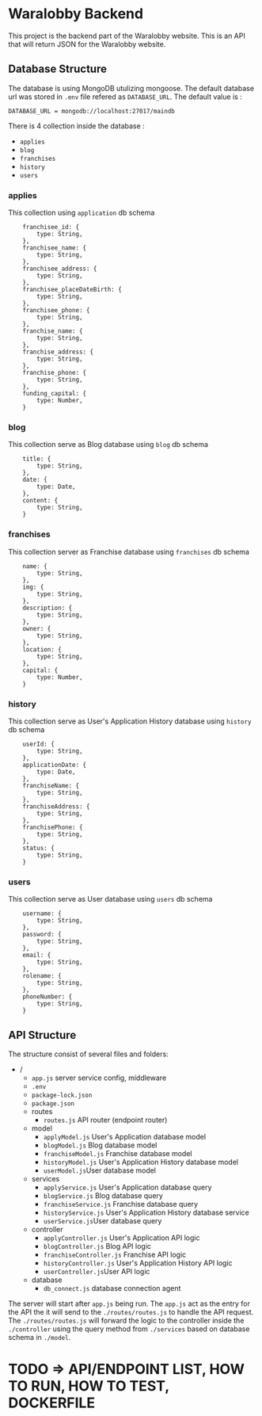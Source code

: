 # Waralobby Backend
This project is the backend part of the Waralobby website. This is an API that will return JSON for the Waralobby website.

## Database Structure
The database is using MongoDB utulizing mongoose. The default database url was stored in ```.env``` file refered as ```DATABASE_URL```. The default value is :
```
DATABASE_URL = mongodb://localhost:27017/maindb
```

There is 4 collection inside the database :
- ```applies```
- ```blog```
- ```franchises```
- ```history```
- ```users```

### applies
This collection using ```application``` db schema 
```
    franchisee_id: {
        type: String,
    },
    franchisee_name: {
        type: String,
    },
    franchisee_address: {
        type: String,
    },
    franchisee_placeDateBirth: {
        type: String,
    },
    franchisee_phone: {
        type: String,
    },
    franchise_name: {
        type: String,
    },
    franchise_address: {
        type: String,
    },
    franchise_phone: {
        type: String,
    },
    funding_capital: {
        type: Number,
    }
```

### blog
This collection serve as Blog database using ```blog``` db schema
```
    title: {
        type: String,
    },
    date: {
        type: Date,
    },
    content: {
        type: String,
    }
```

### franchises
This collection server as Franchise database using ```franchises``` db schema
```
    name: {
        type: String,
    },
    img: {
        type: String,
    },
    description: {
        type: String,
    },
    owner: {
        type: String,
    },
    location: {
        type: String,
    },
    capital: {
        type: Number,
    }
```

### history
This collection serve as User's Application History database using ```history``` db schema
```
    userId: {
        type: String,
    },
    applicationDate: {
        type: Date,
    },
    franchiseName: {
        type: String,
    },
    franchiseAddress: {
        type: String,
    },
    franchisePhone: {
        type: String,
    },
    status: {
        type: String,
    }
```

### users
This collection serve as User database using ```users``` db schema
```
    username: {
        type: String,
    },
    password: {
        type: String,
    },
    email: {
        type: String,
    },
    rolename: {
        type: String,
    },
    phoneNumber: {
        type: String,
    }
```

## API Structure
The structure consist of several files and folders:
- /
  - ```app.js``` server service config, middleware
  - ```.env```
  - ```package-lock.json```
  - ```package.json```
  - routes
    - ```routes.js``` API router (endpoint router)
  - model
    - ```applyModel.js``` User's Application database model
    - ```blogModel.js``` Blog database model
    - ```franchiseModel.js``` Franchise database model
    - ```historyModel.js``` User's Application History database model
    - ```userModel.js```User database model
  - services
    - ```applyService.js``` User's Application database query
    - ```blogService.js``` Blog database query
    - ```franchiseService.js``` Franchise database query
    - ```historyService.js``` User's Application History database service
    - ```userService.js```User database query
  - controller
    - ```applyController.js``` User's Application API logic
    - ```blogController.js``` Blog API logic
    - ```franchiseController.js``` Franchise API logic
    - ```historyController.js``` User's Application History API logic
    - ```userController.js```User API logic
  - database
    - ```db_connect.js``` database connection agent

The server will start after ```app.js``` being run. The ```app.js``` act as the entry for the API the it will send to the ```./routes/routes.js``` to handle the API request. The ```./routes/routes.js``` will forward the logic to the controller inside the ```./controller``` using the query method from ```./services``` based on database schema in ```./model```.

# TODO => API/ENDPOINT LIST, HOW TO RUN, HOW TO TEST, DOCKERFILE
